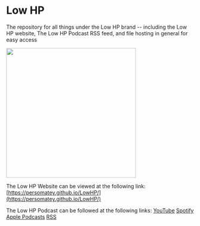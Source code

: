 # Low HP

The repository for all things under the Low HP brand -- including the Low HP website, The Low HP Podcast RSS feed, and file hosting in general for easy access 

<img src="https://persomatey.github.io/LowHP/images/LowHPLogo-T.png" width="347" height="347">

The Low HP Website can be viewed at the following link: 
[https://persomatey.github.io/LowHP/](https://persomatey.github.io/LowHP/) 

The Low HP Podcast can be followed at the following links: 
[YouTube](https://www.youtube.com/@Low-HP)
[Spotify](https://open.spotify.com/show/64YjEAZrGdgkQk16i88Jtf)
[Apple Podcasts](https://podcasts.apple.com/us/podcast/the-low-hp-podcast/id1672813015) 
[RSS](https://persomatey.github.io/LowHP/thelowhppodcast.rss)